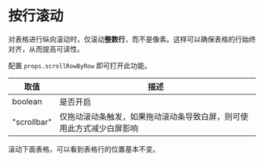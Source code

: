 # 按行滚动
对表格进行纵向滚动时，仅滚动**整数行**，而不是像素。这样可以确保表格的行始终对齐，从而提高可读性。

配置 `props.scrollRowByRow` 即可打开此功能。

| 取值 | 描述 |
| ---- | ---- |
| boolean | 是否开启 |
| "scrollbar" | 仅拖动滚动条触发，如果拖动滚动条导致白屏，则可使用此方式减少白屏影响 |

滚动下面表格，可以看到表格行的位置基本不变。

<demo vue="basic/scroll-row-by-row/ScrollRowByRow.vue"></demo>